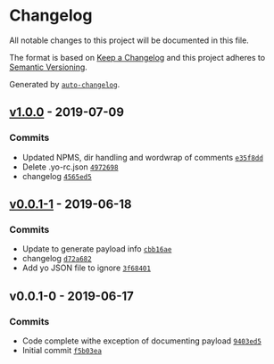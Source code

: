 # Changelog

All notable changes to this project will be documented in this file.

The format is based on [Keep a Changelog](https://keepachangelog.com/en/1.0.0/)
and this project adheres to [Semantic Versioning](https://semver.org/spec/v2.0.0.html).

Generated by [`auto-changelog`](https://github.com/CookPete/auto-changelog).

## [v1.0.0](https://github.com/martinholden-skillsoft/generator-percipio/compare/v0.0.1-1...v1.0.0) - 2019-07-09

### Commits

- Updated NPMS, dir handling and wordwrap of comments [`e35f8dd`](https://github.com/martinholden-skillsoft/generator-percipio/commit/e35f8dd9c4b8c10c6eadb8af0145a3fb60d60b2f)
- Delete .yo-rc.json [`4972698`](https://github.com/martinholden-skillsoft/generator-percipio/commit/49726986f95301e66d4cdbb071345d99521a57c7)
- changelog [`4565ed5`](https://github.com/martinholden-skillsoft/generator-percipio/commit/4565ed54623122d59db21d2c7059e3167d63263f)

## [v0.0.1-1](https://github.com/martinholden-skillsoft/generator-percipio/compare/v0.0.1-0...v0.0.1-1) - 2019-06-18

### Commits

- Update to generate payload info [`cbb16ae`](https://github.com/martinholden-skillsoft/generator-percipio/commit/cbb16aeee7eb66638a2fee3fd11753ac2f909ce7)
- changelog [`d72a682`](https://github.com/martinholden-skillsoft/generator-percipio/commit/d72a68201bb3cbd11d3cd0b701ad5b8cfe7eb71e)
- Add yo JSON file to ignore [`3f68401`](https://github.com/martinholden-skillsoft/generator-percipio/commit/3f68401cf8f26df24cdc39e5066f72aad72d02ba)

## v0.0.1-0 - 2019-06-17

### Commits

- Code complete withe exception of documenting payload [`9403ed5`](https://github.com/martinholden-skillsoft/generator-percipio/commit/9403ed53cdbec7c47fecb10e1a9ed642f50c9b48)
- Initial commit [`f5b03ea`](https://github.com/martinholden-skillsoft/generator-percipio/commit/f5b03ea33c76b8283fb9882e9cf563480912fcfb)
